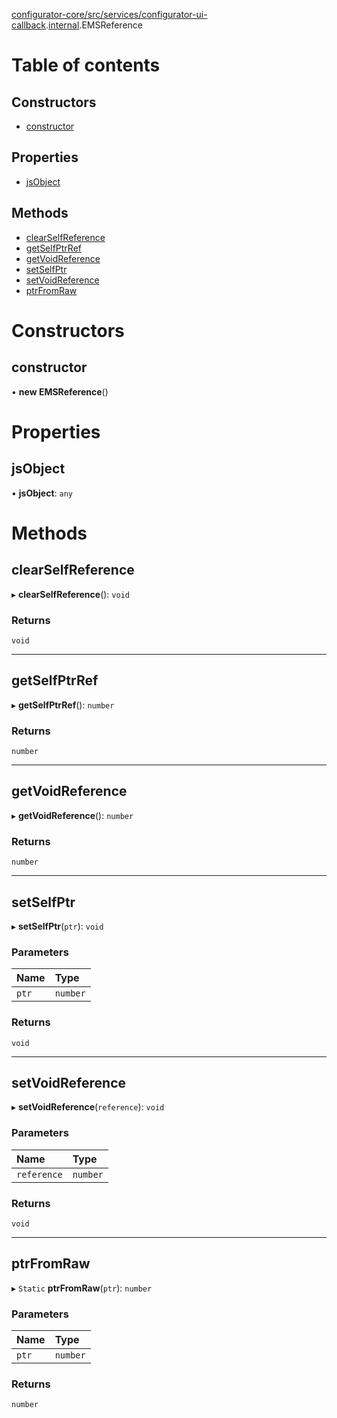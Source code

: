 [configurator-core/src/services/configurator-ui-callback](../modules/configurator_core_src_services_configurator_ui_callback.md).[internal](../modules/configurator_core_src_services_configurator_ui_callback._internal_.md).EMSReference

# Table of contents

## Constructors

- [constructor](configurator_core_src_services_configurator_ui_callback._internal_.EMSReference.md#constructor)

## Properties

- [jsObject](configurator_core_src_services_configurator_ui_callback._internal_.EMSReference.md#jsobject)

## Methods

- [clearSelfReference](configurator_core_src_services_configurator_ui_callback._internal_.EMSReference.md#clearselfreference)
- [getSelfPtrRef](configurator_core_src_services_configurator_ui_callback._internal_.EMSReference.md#getselfptrref)
- [getVoidReference](configurator_core_src_services_configurator_ui_callback._internal_.EMSReference.md#getvoidreference)
- [setSelfPtr](configurator_core_src_services_configurator_ui_callback._internal_.EMSReference.md#setselfptr)
- [setVoidReference](configurator_core_src_services_configurator_ui_callback._internal_.EMSReference.md#setvoidreference)
- [ptrFromRaw](configurator_core_src_services_configurator_ui_callback._internal_.EMSReference.md#ptrfromraw)

# Constructors

## constructor

• **new EMSReference**()

# Properties

## jsObject

• **jsObject**: `any`

# Methods

## clearSelfReference

▸ **clearSelfReference**(): `void`

### Returns

`void`

___

## getSelfPtrRef

▸ **getSelfPtrRef**(): `number`

### Returns

`number`

___

## getVoidReference

▸ **getVoidReference**(): `number`

### Returns

`number`

___

## setSelfPtr

▸ **setSelfPtr**(`ptr`): `void`

### Parameters

| Name | Type |
| :------ | :------ |
| `ptr` | `number` |

### Returns

`void`

___

## setVoidReference

▸ **setVoidReference**(`reference`): `void`

### Parameters

| Name | Type |
| :------ | :------ |
| `reference` | `number` |

### Returns

`void`

___

## ptrFromRaw

▸ `Static` **ptrFromRaw**(`ptr`): `number`

### Parameters

| Name | Type |
| :------ | :------ |
| `ptr` | `number` |

### Returns

`number`
